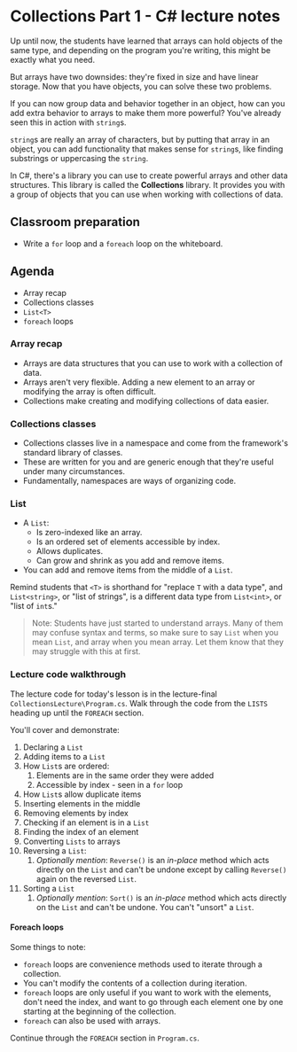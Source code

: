 #  Collections Part 1 - C# lecture notes

Up until now, the students have learned that arrays can hold objects of the same type, and depending on the program you're writing, this might be exactly what you need.

But arrays have two downsides: they're fixed in size and have linear storage. Now that you have objects, you can solve these two problems.

If you can now group data and behavior together in an object, how can you add extra behavior to arrays to make them more powerful? You've already seen this in action with `string`s.

`string`s are really an array of characters, but by putting that array in an object, you can add functionality that makes sense for `string`s, like finding substrings or uppercasing the `string`.

In C#, there's a library you can use to create powerful arrays and other data structures. This library is called the **Collections** library. It provides you with a group of objects that you can use when working with collections of data.

## Classroom preparation

* Write a `for` loop and a `foreach` loop on the whiteboard.

## Agenda

* Array recap
* Collections classes
* `List<T>`
* `foreach` loops

### Array recap

- Arrays are data structures that you can use to work with a collection of data.
- Arrays aren't very flexible. Adding a new element to an array or modifying the array is often difficult.
- Collections make creating and modifying collections of data easier.

### Collections classes

* Collections classes live in a namespace and come from the framework's standard library of classes.
* These are written for you and are generic enough that they're useful under many circumstances.
* Fundamentally, namespaces are ways of organizing code.

### List<T>

* A `List`:
    * Is zero-indexed like an array.
    * Is an ordered set of elements accessible by index.
    * Allows duplicates.
    * Can grow and shrink as you add and remove items.
* You can add and remove items from the middle of a `List`.

Remind students that `<T>` is shorthand for "replace `T` with a data type", and `List<string>`, or "list of strings", is a different data type from `List<int>`, or "list of `int`s."

> Note: Students have just started to understand arrays. Many of them may confuse syntax and terms, so make sure to say `List` when you mean `List`, and array when you mean array. Let them know that they may struggle with this at first.

### Lecture code walkthrough

The lecture code for today's lesson is in the lecture-final `CollectionsLecture\Program.cs`. Walk through the code from the `LISTS` heading up until the `FOREACH` section.

You'll cover and demonstrate:

1. Declaring a `List`
2. Adding items to a `List`
3. How `List`s are ordered:
   1. Elements are in the same order they were added
   2. Accessible by index - seen in a `for` loop
4. How `List`s allow duplicate items
5. Inserting elements in the middle
6. Removing elements by index
7. Checking if an element is in a `List`
8. Finding the index of an element
9. Converting `Lists` to arrays
10. Reversing a `List`:
    1.  *Optionally mention*: `Reverse()` is an *in-place* method which acts directly on the `List` and can't be undone except by calling `Reverse()` again on the reversed `List`.
11. Sorting a `List`
    1.  *Optionally mention*: `Sort()` is an *in-place* method which acts directly on the `List` and can't be undone. You can't "unsort" a `List`.

#### Foreach loops

Some things to note:

- `foreach` loops are convenience methods used to iterate through a collection.
- You can't modify the contents of a collection during iteration.
- `foreach` loops are only useful if you want to work with the elements, don't need the index, and want to go through each element one by one starting at the beginning of the collection.
- `foreach` can also be used with arrays.

Continue through the `FOREACH` section in `Program.cs`.